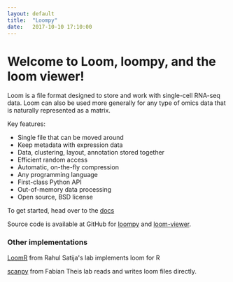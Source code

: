 ```yaml
---
layout: default
title:  "Loompy"
date:   2017-10-10 17:10:00
---
```


# Welcome to Loom, loompy, and the loom viewer!

Loom is a file format designed to store and work with single-cell RNA-seq data. Loom can also be used more generally for any type of omics data that is naturally represented as a matrix.

Key features:

* Single file that can be moved around
* Keep metadata with expression data
* Data, clustering, layout, annotation stored together
* Efficient random access
* Automatic, on-the-fly compression
* Any programming language
* First-class Python API
* Out-of-memory data processing
* Open source, BSD license

To get started, head over to the [docs](http://linnarssonlab.org/loompy)

Source code is available at GitHub for [loompy](https://github.com/linnarsson-lab/loompy) and [loom-viewer](https://github.com/linnarsson-lab/loom-viewer).

### Other implementations 

[LoomR](https://github.com/mojaveazure/loomR>) from Rahul Satija's lab implements loom for R

[scanpy](https://github.com/theislab/scanpy) from Fabian Theis lab reads and
writes loom files directly.

